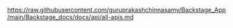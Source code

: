 https://raw.githubusercontent.com/guruprakashchinnasamy/Backstage_App/main/Backstage_docs/docs/api/all-apis.md
